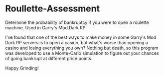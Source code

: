 # Roullette-Assessment
Determine the probability of bankruptcy if you were to open a roulette machine. Used in Garry's Mod Dark RP

I've found that one of the best ways to make money in some Garry's Mod Dark RP servers is to open a casino,
but what's worse than opening a casino and losing everything you own? Nothing but death, so this program was
developed to use a Monte-Carlo simulation to figure out your chances of going bankrupt at different price points.

Happy Grinding!

